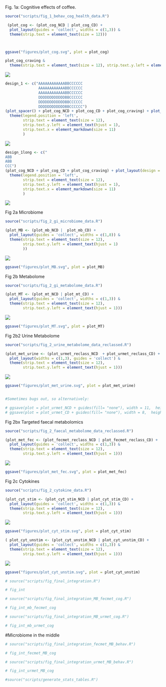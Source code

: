 <p align="justify">

<!-- README.md is generated from README.Rmd. Please edit that file -->

Fig. 1a: Cognitive effects of coffee.

``` r
source("scripts/fig_1_behav_cog_health_data.R")
```

``` r
 (plot_cog <- (plot_cog_NCD | plot_cog_CD) + 
  plot_layout(guides = 'collect', widths = c(1,3)) & 
  theme(strip.text = element_text(size = 12)))
```

<img src="README_files/figure-gfm/plot_cog-1.svg" width="10" height="14" />

``` r
ggsave("figures/plot_cog.svg", plot = plot_cog)
```

``` r
plot_cog_craving & 
  theme(strip.text = element_text(size = 12), strip.text.y.left = element_text(hjust = 1))
```

![](README_files/figure-gfm/plot_cog_craving-1.svg)<!-- -->

``` r
design_1 <- c("AAAAAAAAAAAABBCCCCCC
               AAAAAAAAAAAABBCCCCCC
               AAAAAAAAAAAABBCCCCCC
               DDDDDDDDDDDDBBCCCCCC
               DDDDDDDDDDDDBBCCCCCC
               DDDDDDDDDDDDBBCCCCCC")
(plot_spacer() + plot_cog_NCD + plot_cog_CD + plot_cog_craving) + plot_layout(design = design_1, guides = 'collect') & 
  theme(legend.position = 'left', 
        strip.text = element_text(size = 12), 
        strip.text.y.left = element_text(hjust = 1), 
        strip.text.x = element_markdown(size = 11)
        )
```

![](README_files/figure-gfm/fig_1_full-1.svg)<!-- -->

``` r
design_1long <- c("
ABB
ABB
CCC")
(plot_cog_NCD + plot_cog_CD + plot_cog_craving) + plot_layout(design = design_1long, guides = 'collect') & 
  theme(legend.position = 'left', 
        strip.text = element_text(size = 12), 
        strip.text.y.left = element_text(hjust = 1), 
        strip.text.x = element_markdown(size = 11)
        )
```

![](README_files/figure-gfm/fig_1_full_long-1.svg)<!-- -->

Fig 2a Microbiome

``` r
source("scripts/fig_2_gi_microbiome_data.R")
```

``` r
(plot_MB <- (plot_mb_NCD |  plot_mb_CD) + 
  plot_layout(guides = 'collect', widths = c(1,8)) & 
  theme(strip.text = element_text(size = 12), 
        strip.text.y.left = element_text(hjust = 1)
        ))
```

![](README_files/figure-gfm/plot_MB-1.svg)<!-- -->

``` r
ggsave("figures/plot_MB.svg", plot = plot_MB)
```

Fig 2b Metabolome

``` r
source("scripts/fig_2_gi_metabolome_data.R")
```

``` r
(plot_MT <- (plot_mt_NCD | plot_mt_CD) + 
  plot_layout(guides = 'collect', widths = c(1,3)) & 
  theme(strip.text = element_text(size = 12), 
        strip.text.y.left = element_text(hjust = 1)))
```

![](README_files/figure-gfm/plot_MT-1.svg)<!-- -->

``` r
ggsave("figures/plot_MT.svg", plot = plot_MT)
```

Fig 2b2 Urine Metabolome

``` r
source("scripts/fig_2_urine_metabolome_data_reclassed.R")
```

``` r
(plot_met_urine <- (plot_urmet_reclass_NCD  + plot_urmet_reclass_CD) + 
  plot_layout(widths = c(1,3), guides = 'collect') & 
  theme(strip.text = element_text(size = 12), 
        strip.text.y.left = element_text(hjust = 1)))
```

![](README_files/figure-gfm/plot_met_urine-1.svg)<!-- -->

``` r
ggsave("figures/plot_met_urine.svg", plot = plot_met_urine)


#Sometimes bugs out, so alternatively:

# ggsave(plot = plot_urmet_NCD + guides(fill= "none"), width = 11,  height = 45, units = "cm", device = "svg", filename = "stats/urine_plot_a.svg")
# ggsave(plot = plot_urmet_CD + guides(fill= "none"), width = 8,  height = 45, units = "cm", device = "svg", filename = "stats/urine_plot_b.svg")
```

Fig 2bx Targeted faecal metabolomics

``` r
source("scripts/fig_2_faecal_metabolome_data_reclassed.R")
```

``` r
(plot_met_fec <- (plot_fecmet_reclass_NCD | plot_fecmet_reclass_CD) + 
  plot_layout(guides = 'collect', widths = c(1,3)) & 
  theme(strip.text = element_text(size = 12), 
        strip.text.y.left = element_text(hjust = 1)))
```

![](README_files/figure-gfm/plot_met_fec-1.svg)<!-- -->

``` r
ggsave("figures/plot_met_fec.svg", plot = plot_met_fec)
```

Fig 2c Cytokines

``` r
source("scripts/fig_2_cytokine_data.R")
```

``` r
(plot_cyt_stim <- (plot_cyt_stim_NCD | plot_cyt_stim_CD) + 
  plot_layout(guides = 'collect', widths = c(1,3)) & 
  theme(strip.text = element_text(size = 12), 
        strip.text.y.left = element_text(hjust = 1)))
```

![](README_files/figure-gfm/plot_cyt_stim-1.svg)<!-- -->

``` r
ggsave("figures/plot_cyt_stim.svg", plot = plot_cyt_stim)
```

``` r
( plot_cyt_unstim <- (plot_cyt_unstim_NCD | plot_cyt_unstim_CD) + 
  plot_layout(guides = 'collect', widths = c(1,3)) & 
  theme(strip.text = element_text(size = 12), 
        strip.text.y.left = element_text(hjust = 1)))
```

![](README_files/figure-gfm/plot_cyt_unstim-1.svg)<!-- -->

``` r
ggsave("figures/plot_cyt_unstim.svg", plot = plot_cyt_unstim)
```

``` r
# source("scripts/fig_final_integration.R")
```

``` r
# fig_int
```

``` r
# source("scripts/fig_final_integration_MB_fecmet_cog.R")
```

``` r
# fig_int_mb_fecmet_cog
```

``` r
# source("scripts/fig_final_integration_MB_urmet_cog.R")
```

``` r
# fig_int_mb_urmet_cog
```

\#Microbiome in the middle

``` r
# source("scripts/fig_final_integration_fecmet_MB_behav.R")
```

``` r
# fig_int_fecmet_MB_cog 
```

``` r
# source("scripts/fig_final_integration_urmet_MB_behav.R")
```

``` r
# fig_int_urmet_MB_cog
```

``` r
#source("scripts/generate_stats_tables.R")
```
